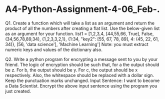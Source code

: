 # A4-Python-Assignment-4-06_Feb-.

Q1. Create a function which will take a list as an argument and return the product of all the numbers
after creating a flat list.
Use the below-given list as an argument for your function.
list1 = [1,2,3,4, [44,55,66, True], False, (34,56,78,89,34), {1,2,3,3,2,1}, {1:34, "key2": [55, 67, 78, 89], 4: (45,
22, 61, 34)}, [56, 'data science'], 'Machine Learning']
Note: you must extract numeric keys and values of the dictionary also.

Q2. Write a python program for encrypting a message sent to you by your friend. The logic of encryption
should be such that, for a the output should be z. For b, the output should be y. For c, the output should
be x respectively. Also, the whitespace should be replaced with a dollar sign. Keep the punctuation
marks unchanged.
Input Sentence: I want to become a Data Scientist.
Encrypt the above input sentence using the program you just created.
